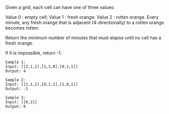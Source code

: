 Given a grid, each cell can have one of three values:

Value 0 : empty cell;
Value 1 : fresh orange;
Value 2 : rotten orange.
Every minute, any fresh orange that is adjacent (4-directionally) to a rotten orange becomes rotten.

Return the minimum number of minutes that must elapse until no cell has a fresh orange.  

If it is impossible, return -1.

```
Sample 1:
Input: [[2,1,1],[1,1,0],[0,1,1]]
Output: 4
```

```
Sample 2:
Input: [[2,1,1],[0,1,1],[1,0,1]]
Output: -1
```

```
Sample 3:
Input: [[0,2]]
Output: 0
```
